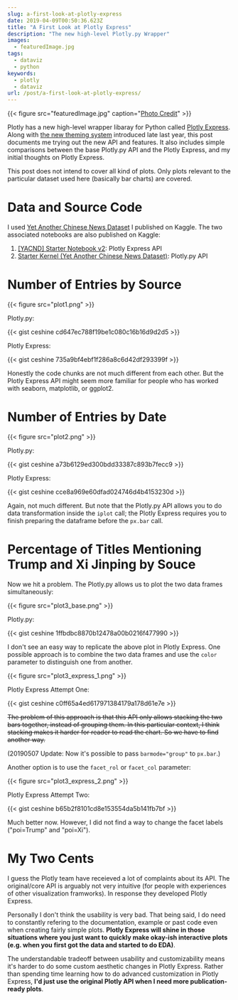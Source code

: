 ```yaml
---
slug: a-first-look-at-plotly-express
date: 2019-04-09T00:50:36.623Z
title: "A First Look at Plotly Express"
description: "The new high-level Plotly.py Wrapper"
images:
  - featuredImage.jpg
tags:
  - dataviz
  - python
keywords:
  - plotly
  - dataviz
url: /post/a-first-look-at-plotly-express/
---
```


{{< figure src="featuredImage.jpg" caption="[Photo Credit](https://pixabay.com/photos/mountain-nature-landscape-scenic-3968899/)" >}}

Plotly has a new high-level wrapper libaray for Python called [Plotly Express](https://medium.com/@plotlygraphs/introducing-plotly-express-808df010143d). Along with [the new theming system](https://medium.com/@plotlygraphs/introducing-plotly-express-808df010143d) introduced late last year, this post documents me trying out the new API and features. It also includes simple comparisons between the base Plotly.py API and the Plotly Express, and my initial thoughts on Plotly Express.

This post does not intend to cover all kind of plots. Only plots relevant to the particular dataset used here (basically bar charts) are covered.

# Data and Source Code

I used [Yet Another Chinese News Dataset](https://www.kaggle.com/ceshine/yet-another-chinese-news-dataset) I published on Kaggle. The two associated notebooks are also published on Kaggle:

1. [[YACND] Starter Notebook v2](https://www.kaggle.com/ceshine/yacnd-starter-notebook-v2?scriptVersionId=12691036): Plotly Express API
2. [Starter Kernel (Yet Another Chinese News Dataset)](https://www.kaggle.com/ceshine/starter-kernel-yet-another-chinese-news-dataset?scriptVersionId=12691089): Plotly.py API

# Number of Entries by Source

{{< figure src="plot1.png" >}}

Plotly.py:

{{< gist ceshine cd647ec788f19be1c080c16b16d9d2d5 >}}

Plotly Express:

{{< gist ceshine 735a9bf4ebf1f286a8c6d42df293399f >}}

Honestly the code chunks are not much different from each other. But the Plotly Express API might seem more familiar for people who has worked with seaborn, matplotlib, or ggplot2.

# Number of Entries by Date

{{< figure src="plot2.png" >}}

Plotly.py:

{{< gist ceshine a73b6129ed300bdd33387c893b7fecc9 >}}

Plotly Express:

{{< gist ceshine cce8a969e60dfad024746d4b4153230d >}}

Again, not much different. But note that the Plotly.py API allows you to do data transformation inside the `iplot` call; the Plotly Express requires you to finish preparing the dataframe before the `px.bar` call.

# Percentage of Titles Mentioning Trump and Xi Jinping by Souce

Now we hit a problem. The Plotly.py allows us to plot the two data frames simultaneously:

{{< figure src="plot3_base.png" >}}

Plotly.py:

{{< gist ceshine 1ffbdbc8870b12478a00b0216f477990 >}}

I don't see an easy way to replicate the above plot in Plotly Express. One possible approach is to combine the two data frames and use the `color` parameter to distinguish one from another.

{{< figure src="plot3_express_1.png" >}}

Plotly Express Attempt One:

{{< gist ceshine c0ff65a4ed617971384179a178d61e7e >}}

~~The problem of this approach is that this API only allows stacking the two bars together, instead of grouping them. In this particular context, I think stacking makes it harder for reader to read the chart. So we have to find another way.~~

(20190507 Update: Now it's possible to pass `barmode="group"` to `px.bar`.)

Another option is to use the `facet_rol` or `facet_col` parameter:

{{< figure src="plot3_express_2.png" >}}

Plotly Express Attempt Two:

{{< gist ceshine b65b2f8101cd8e153554da5b141fb7bf >}}

Much better now. However, I did not find a way to change the facet labels ("poi=Trump" and "poi=Xi").

# My Two Cents

I guess the Plotly team have receieved a lot of complaints about its API. The original/core API is arguably not very intuitive (for people with experiences of other visualization framworks). In response they developed Plotly Express.

Personally I don't think the usability is very bad. That being said, I do need to constantly refering to the documentation, example or past code even when creating fairly simple plots. **Plotly Express will shine in those situations where you just want to quickly make okay-ish interactive plots (e.g. when you first got the data and started to do EDA)**.

The understandable tradeoff between usability and customizability means it's harder to do some custom aesthetic changes in Plotly Express. Rather than spending time learning how to do advanced customization in Plotly Express, **I'd just use the original Plotly API when I need more publication-ready plots**.